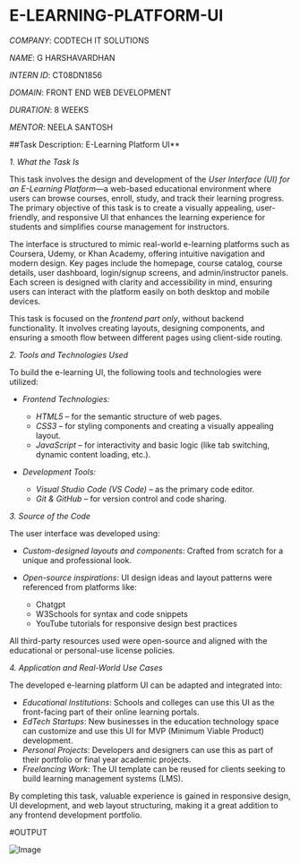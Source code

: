# E-LEARNING-PLATFORM-UI

*COMPANY*: CODTECH IT SOLUTIONS

*NAME*: G HARSHAVARDHAN

*INTERN ID*: CT08DN1856

*DOMAIN*: FRONT END WEB DEVELOPMENT

*DURATION*: 8 WEEKS

*MENTOR*: NEELA SANTOSH

##Task Description: E-Learning Platform UI**

*1. What the Task Is*

This task involves the design and development of the *User Interface (UI) for an E-Learning Platform*—a web-based educational environment where users can browse courses, enroll, study, and track their learning progress. The primary objective of this task is to create a visually appealing, user-friendly, and responsive UI that enhances the learning experience for students and simplifies course management for instructors.

The interface is structured to mimic real-world e-learning platforms such as Coursera, Udemy, or Khan Academy, offering intuitive navigation and modern design. Key pages include the homepage, course catalog, course details, user dashboard, login/signup screens, and admin/instructor panels. Each screen is designed with clarity and accessibility in mind, ensuring users can interact with the platform easily on both desktop and mobile devices.

This task is focused on the *frontend part only*, without backend functionality. It involves creating layouts, designing components, and ensuring a smooth flow between different pages using client-side routing.

*2. Tools and Technologies Used*

To build the e-learning UI, the following tools and technologies were utilized:

* *Frontend Technologies:*

  * *HTML5* – for the semantic structure of web pages.
  * *CSS3* – for styling components and creating a visually appealing layout.
  * *JavaScript* – for interactivity and basic logic (like tab switching, dynamic content loading, etc.).


* *Development Tools:*

  * *Visual Studio Code (VS Code)* – as the primary code editor.
  * *Git & GitHub* – for version control and code sharing.

*3. Source of the Code*

The user interface was developed using:

* *Custom-designed layouts and components*: Crafted from scratch for a unique and professional look.
* *Open-source inspirations*: UI design ideas and layout patterns were referenced from platforms like:

  * Chatgpt 
  * W3Schools for syntax and code snippets
  * YouTube tutorials for responsive design best practices

All third-party resources used were open-source and aligned with the educational or personal-use license policies.

*4. Application and Real-World Use Cases*

The developed e-learning platform UI can be adapted and integrated into:

* *Educational Institutions*: Schools and colleges can use this UI as the front-facing part of their online learning portals.
* *EdTech Startups*: New businesses in the education technology space can customize and use this UI for MVP (Minimum Viable Product) development.
* *Personal Projects*: Developers and designers can use this as part of their portfolio or final year academic projects.
* *Freelancing Work*: The UI template can be reused for clients seeking to build learning management systems (LMS).

By completing this task, valuable experience is gained in responsive design, UI development, and web layout structuring, making it a great addition to any frontend development portfolio.

#OUTPUT

![Image](https://github.com/user-attachments/assets/799185b8-053a-4dd5-ab35-d2aae5d1c56e)
